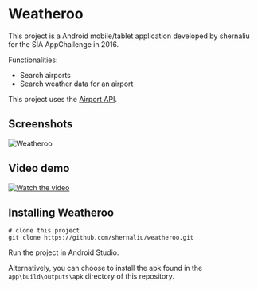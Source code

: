 # Weatheroo

This project is a Android mobile/tablet application developed by shernaliu for the SIA AppChallenge in 2016.

Functionalities:

- Search airports
- Search weather data for an airport

This project uses the [Airport API](https://www.developer.aero/api-catalog/airport-api).

## Screenshots

![Weatheroo](https://res.cloudinary.com/shernaliu/image/upload/v1603384326/github-never-delete/weatheroo.png)

## Video demo

[![Watch the video](https://img.youtube.com/vi/8CvmbPi12n8/maxresdefault.jpg)](https://youtu.be/8CvmbPi12n8)

## Installing Weatheroo

```
# clone this project
git clone https://github.com/shernaliu/weatheroo.git
```
Run the project in Android Studio.

Alternatively, you can choose to install the apk found in the `app\build\outputs\apk` directory of this repository.
